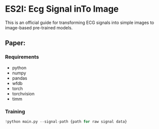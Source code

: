 # ES2I: Ecg Signal inTo Image
This is an official guide for transforming ECG signals into simple images to image-based pre-trained models.

Paper: 
---
### Requirements
* python
* numpy
* pandas
* wfdb
* torch
* torchvision
* timm

### Training
```python
!python main.py --signal-path {path for raw signal data}
```
